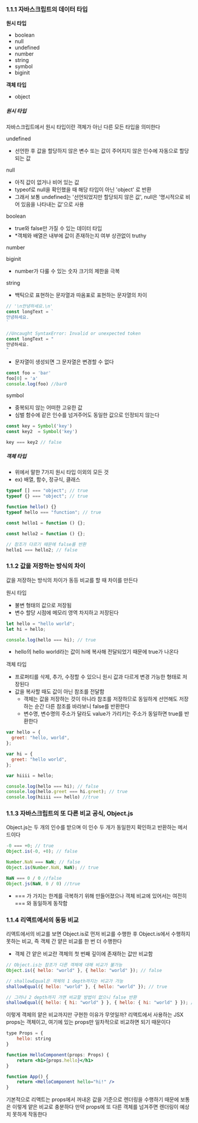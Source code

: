 ### 1.1.1 자바스크립트의 데이터 타입
**원시 타입**
- boolean
- null
- undefined
- number
- string
- symbol
- biginit

__객체 타입__
- object

##### 원시 타입
자바스크립트에서 원시 타입이란 객체가 아닌 다른 모든 타입을 의미한다

undefined
- 선언한 후 값을 할당하지 않은 변수 또는 값이 주어지지 않은 인수에 자동으로 할당되는 값

null
- 아직 값이 없거나 비어 있는 값
- typeof로  null을 확인했을 때 해당 타입이 아닌 'object' 로 반환
- 그래서 보통 undefined는 '선언되었지만 할당되지 않은 값', null은 '명시적으로 비어 있음을 나타내는 값'으로 사용

boolean
- true와 false만 가질 수 있는 데이터 타입
- *객체와 배열은 내부에 값이 존재하는지 여부 상관없이 truthy

number

biginit
- number가 다룰 수 있는 숫자 크기의 제한을 극복

string
- 백틱으로 표현하는 문자열과 따옴표로 표현하는 문자열의 차이
```js
// '\n안녕하세요.\n'
const longText = `
안녕하세요.
`

//Uncaught SyntaxError: Invalid or unexpected token
const longText = "
안녕하세요.
"
```
- 문자열이 생성되면 그 문자열은 변경할 수 없다
```js
const foo = 'bar'
foo[0] = 'a'
console.log(foo) //bar0
```

symbol
- 중복되지 않는 어떠한 고유한 값
- 심벌 함수에 같은 인수를 넘겨주어도 동일한 값으로 인정되지 않는다
```js
const key = Symbol('key')
const key2  = Symbol('key')

key === key2 // false
```

##### 객체 타입
- 위에서 말한 7가지 원시 타입 이외의 모든 것
- ex) 배열, 함수, 정규식, 클래스
```js
typeof [] === "object"; // true
typeof {} === "object"; // true

function hello() {}
typeof hello === "function"; // true

const hello1 = function () {};

const hello2 = function () {};

// 참조가 다르기 때문에 false를 반환
hello1 === hello2; // false
```


### 1.1.2 값을 저장하는 방식의 차이
값을 저장하는 방식의 차이가 동등 비교를 할 때 차이를 만든다

원시 타입
- 불변 형태의 값으로 저장됨
- 변수 할당 시점에 메모리 영역 차지하고 저장된다
```js
let hello = "hello world";
let hi = hello;

console.log(hello === hi); // true
```
- hello의 hello world라는 값이 hi에 복사해 전달되었기 때문에 true가 나온다

객체 타입
- 프로퍼티를 삭제, 추가, 수정할 수 있으니 원시 값과 다르게 변경 가능한 형태로 저장된다
- 값을 복사할 때도 값이 아닌 참조를 전달함
	- 객체는 값을 저장하는 것이 아니라 참조를 저장하므로 동일하게 선언해도 저장하는 순간 다른 참조를 바라보니 false를 반환한다
	- 변수명, 변수명의 주소가 달라도 value가 가리키는 주소가 동일하면 true를 반환한다
```js
var hello = {
  greet: "hello, world",
};

var hi = {
  greet: "hello world",
};

var hiiii = hello;

console.log(hello === hi); // false
console.log(hello.greet === hi.greet); // true
console.log(hiiii === hello) //true
```

### 1.1.3 자바스크립트의 또 다른 비교 공식, Object.js
Object.js는 두 개의 인수를 받으며 이 인수 두 개가 동일한지 확인하고 반환하는 메서드이다
```jsx
-0 === +0; // true
Object.is(-0, +0); // false

Number.NaN === NaN; // false
Object.is(Number.NaN, NaN); // true

NaN === 0 / 0 //false
Object.js(NaN, 0 / 0) //true
```

- === 가 가지는 한계를 극복하기 위해 만들어졌으나 객체 비교에 있어서는 여전히 === 와 동일하게 동작함

### 1.1.4 리액트에서의 동등 비교
리액트에서의 비교를 보면 Object.is로 먼저 비교를 수행한 후 Object.is에서 수행하지 못하는 비교, 즉 객체 간 얕은 비교를 한 번 더 수행한다

 - 객체 간 얕은 비교란 객체의 첫 번째 깊이에 존재하는 값만 비교함
```jsx
// Object.is는 참조가 다른 객체에 대해 비교가 불가능
Object.is({ hello: "world" }, { hello: "world" }); // false

// shallowEqual은 객체의 1 depth까지는 비교가 가능
shallowEqual({ hello: "world" }, { hello: "world" }); // true

// 그러나 2 depth까지 가면 비교할 방법이 없으니 false 반환
shallowEqual({ hello: { hi: "world" } }, { hello: { hi: "world" } }); // false
```

이렇게 객체의 얕은 비교까지만 구현한 이유가 무엇일까?
리액트에서 사용하는 JSX props는 객체이고, 여기에 있는 props만 일차적으로 비교하면 되기 때문이다

```jsx
type Props = {
	hello: string
}

function HelloComponent(props: Props) {
	return <h1>{props.hello}</h1>
}

function App() {
	return <HelloComponent hello="hi!" />
}
```
기본적으로 리액트는 props에서 꺼내온 값을 기준으로 렌더링을 수행하기 때문에 보통은 이렇게 얕은 비교로 충분하다 
만약 props에 또 다른 객체를 넘겨주면 렌더링이 예상치 못하게 작동한다

